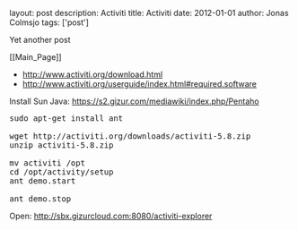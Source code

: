 layout: post
description: Activiti
title: Activiti
date: 2012-01-01
author: Jonas Colmsjo
tags: ['post']

Yet another post





[[Main_Page]]


* http://www.activiti.org/download.html
* http://www.activiti.org/userguide/index.html#required.software

Install Sun Java: https://s2.gizur.com/mediawiki/index.php/Pentaho

<pre>
sudo apt-get install ant

wget http://activiti.org/downloads/activiti-5.8.zip
unzip activiti-5.8.zip

mv activiti /opt
cd /opt/activity/setup
ant demo.start

ant demo.stop
</pre>


Open: http://sbx.gizurcloud.com:8080/activiti-explorer
